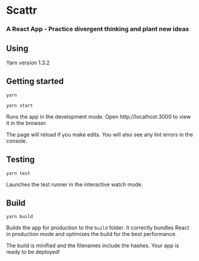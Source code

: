 # Scattr

### A React App - Practice divergent thinking and plant new ideas

## Using

Yarn version 1.3.2

## Getting started

`yarn`

`yarn start`

Runs the app in the development mode.
Open http://localhost:3000 to view it in the browser.

The page will reload if you make edits.
You will also see any lint errors in the console.

## Testing

`yarn test`

Launches the test runner in the interactive watch mode.

## Build

`yarn build` 

Builds the app for production to the `build` folder.
It correctly bundles React in production mode and optimizes the build for the best performance.

The build is minified and the filenames include the hashes.
Your app is ready to be deployed!


